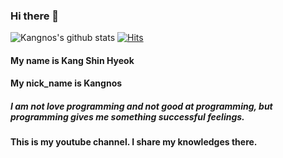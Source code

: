 ### Hi there 👋
![Kangnos's github stats](https://github-readme-stats.vercel.app/api?username=Kangnos&show_icons=true&theme=radical)
[![Hits](https://hits.seeyoufarm.com/api/count/incr/badge.svg?url=https%3A%2F%2Fgithub.com%2FKangnos&count_bg=%2379C83D&title_bg=%23555555&icon=&icon_color=%23E7E7E7&title=hits&edge_flat=false)](https://hits.seeyoufarm.com)

#### My name is Kang Shin Hyeok
#### My nick_name is Kangnos
##### I am not love programming and not good at programming, but programming gives me something successful feelings.
#### This is my youtube channel. I share my knowledges there.
